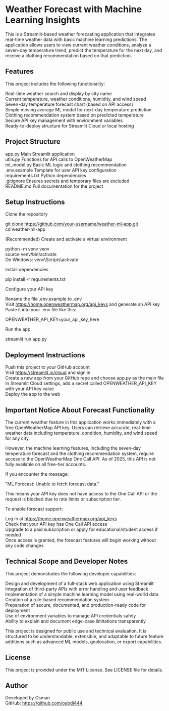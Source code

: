 # Weather Forecast with Machine Learning Insights

This is a Streamlit-based weather forecasting application that integrates real-time weather data with basic machine learning predictions. The application allows users to view current weather conditions, analyze a seven-day temperature trend, predict the temperature for the next day, and receive a clothing recommendation based on that prediction.

## Features

This project includes the following functionality:

Real-time weather search and display by city name  
Current temperature, weather conditions, humidity, and wind speed  
Seven-day temperature forecast chart (based on API access)  
Simple moving average ML model for next-day temperature prediction  
Clothing recommendation system based on predicted temperature  
Secure API key management with environment variables  
Ready-to-deploy structure for Streamlit Cloud or local hosting  

## Project Structure

app.py                  Main Streamlit application  
utils.py                Functions for API calls to OpenWeatherMap  
ml_model.py             Basic ML logic and clothing recommendation  
.env.example            Template for user API key configuration  
requirements.txt        Python dependencies  
.gitignore              Ensures secrets and temporary files are excluded  
README.md               Full documentation for the project  

## Setup Instructions

Clone the repository

git clone https://github.com/your-username/weather-ml-app.git  
cd weather-ml-app

(Recommended) Create and activate a virtual environment

python -m venv venv  
source venv/bin/activate  
On Windows: venv\Scripts\activate

Install dependencies

pip install -r requirements.txt

Configure your API key

Rename the file .env.example to .env  
Visit https://home.openweathermap.org/api_keys and generate an API key  
Paste it into your .env file like this:

OPENWEATHER_API_KEY=your_api_key_here

Run the app

streamlit run app.py

## Deployment Instructions

Push this project to your GitHub account  
Visit https://streamlit.io/cloud and sign in  
Create a new app from your GitHub repo and choose app.py as the main file  
In Streamlit Cloud settings, add a secret called OPENWEATHER_API_KEY with your API key value  
Deploy the app to the web  

## Important Notice About Forecast Functionality

The current weather feature in this application works immediately with a free OpenWeatherMap API key. Users can retrieve accurate, real-time weather data including temperature, condition, humidity, and wind speed for any city.

However, the machine learning features, including the seven-day temperature forecast and the clothing recommendation system, require access to the OpenWeatherMap One Call API. As of 2025, this API is not fully available on all free-tier accounts.

If you encounter the message:

"ML Forecast: Unable to fetch forecast data."

This means your API key does not have access to the One Call API or the request is blocked due to rate limits or subscription tier.

To enable forecast support:

Log in at https://home.openweathermap.org/api_keys  
Check that your API key has One Call API access  
Upgrade to a paid subscription or apply for educational/student access if needed  
Once access is granted, the forecast features will begin working without any code changes  

## Technical Scope and Developer Notes

This project demonstrates the following developer capabilities:

Design and development of a full-stack web application using Streamlit  
Integration of third-party APIs with error handling and user feedback  
Implementation of a simple machine learning model using real-world data  
Creation of a rule-based recommendation system  
Preparation of secure, documented, and production-ready code for deployment  
Use of environment variables to manage API credentials safely  
Ability to explain and document edge-case limitations transparently  

This project is designed for public use and technical evaluation. It is structured to be understandable, extensible, and adaptable to future feature additions such as advanced ML models, geolocation, or export capabilities.

## License

This project is provided under the MIT License. See LICENSE file for details.

## Author

Developed by Osman  
GitHub: https://github.com/oabdi444  

